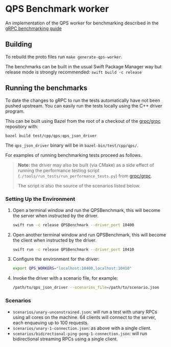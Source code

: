 #  QPS Benchmark worker

An implementation of the QPS worker for benchmarking described in the
[gRPC benchmarking guide](https://grpc.io/docs/guides/benchmarking/)

## Building

To rebuild the proto files run `make generate-qps-worker`.

The benchmarks can be built in the usual Swift Package Manager way but release
mode is strongly recommended: `swift build -c release`

## Running the benchmarks

To date the changes to gRPC to run the tests automatically have not been pushed
upstream. You can easily run the tests locally using the C++ driver program.

This can be built using Bazel from the root of a checkout of the
[grpc/grpc](https://github.com/grpc/grpc) repository with:

```sh
bazel build test/cpp/qps:qps_json_driver
```

The `qps_json_driver` binary will be in `bazel-bin/test/cpp/qps/`.

For examples of running benchmarking tests proceed as follows.

> **Note:** the driver may also be built (via CMake) as a side effect of
> running the performance testing script (`./tools/run_tests/run_performance_tests.py`)
> from [grpc/grpc](https://github.com/grpc/grpc).
>
> The script is also the source of the scenarios listed below.

### Setting Up the Environment

1. Open a terminal window and run the QPSBenchmark, this will become the server when instructed by the driver.

   ```sh
   swift run -c release QPSBenchmark --driver_port 10400
   ```


2. Open another terminal window and run QPSBenchmark, this will become the client when instructed by the driver.

   ```sh
   swift run -c release QPSBenchmark --driver_port 10410
   ```

3. Configure the environment for the driver:

   ```sh
   export QPS_WORKERS="localhost:10400,localhost:10410"
   ```

4. Invoke the driver with a scenario file, for example:

   ```sh
   /path/to/qps_json_driver --scenarios_file=/path/to/scenario.json
   ```

### Scenarios

- `scenarios/unary-unconstrained.json`: will run a test with unary RPCs
  using all cores on the machine. 64 clients will connect to the server, each
  enqueuing up to 100 requests.
- `scenarios/unary-1-connection.json`: as above with a single client.
- `scenarios/bidirectional-ping-pong-1-connection.json`: will run bidirectional
  streaming RPCs using a single client.
